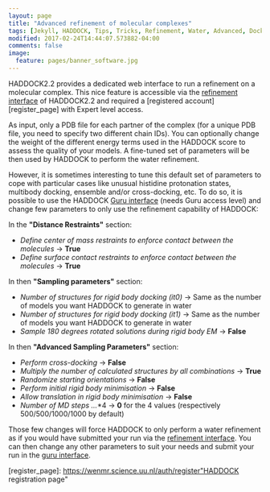```yaml
---
layout: page
title: "Advanced refinement of molecular complexes"
tags: [Jekyll, HADDOCK, Tips, Tricks, Refinement, Water, Advanced, Docking, Simulation, Computational Biology, Modelling, Protein Structure]
modified: 2017-02-24T14:44:07.573882-04:00
comments: false
image:
  feature: pages/banner_software.jpg
---
```


HADDOCK2.2 provides a dedicated web interface to run a refinement on a molecular complex. This nice feature is accessible 
via the [refinement interface][refinement_page] of HADDOCK2.2 and required a [registered account][register_page] with 
Expert level access.

As input, only a PDB file for each partner of the complex (for a unique PDB file, you need to specify two different chain 
IDs). You can optionally change the weight of the different energy terms used in the HADDOCK score to assess the 
quality of your models.
A fine-tuned set of parameters will be then used by HADDOCK to perform the water refinement.

However, it is sometimes interesting to tune this default set of parameters to cope with particular cases like unusual histidine
protonation states, multibody docking, ensemble and/or cross-docking, etc.
To do so, it is possible to use the HADDOCK [Guru interface][guru_page] (needs Guru access level) and change few parameters to only 
use the refinement capability of HADDOCK:

In the **"Distance Restraints"** section:

* _Define center of mass restraints to enforce contact between the molecules_ → **True**
* _Define surface contact restraints to enforce contact between the molecules_ → **True**

In then **"Sampling parameters"** section:

* _Number of structures for rigid body docking (it0)_ → Same as the number of models you want HADDOCK to generate in water
* _Number of structures for rigid body docking (it1)_ → Same as the number of models you want HADDOCK to generate in water
* _Sample 180 degrees rotated solutions during rigid body EM_ → **False**

In then **"Advanced Sampling Parameters"** section:

* _Perform cross-docking_ → **False**
* _Multiply the number of calculated structures by all combinations_ → **True**
* _Randomize starting orientations_ → **False**
* _Perform initial rigid body minimisation_ → **False**
* _Allow translation in rigid body minimisation_ → **False**
* _Number of MD steps ..._*4 → **0** for the 4 values (respectively 500/500/1000/1000 by default)

Those few changes will force HADDOCK to only perform a water refinement as if you would have submitted your run via the
[refinement interface][refinement_page]. You can then change any other parameters to suit your needs and submit your run
in the [guru interface][guru_page].



[refinement_page]: https://alcazar.science.uu.nl/services/HADDOCK2.2/haddockserver-refinement.html "HADDOCK refinement interface"
[guru_page]: https://alcazar.science.uu.nl/services/HADDOCK2.2/haddockserver-guru.html "HADDOCK guru interface"
[register_page]: https://wenmr.science.uu.nl/auth/register"HADDOCK registration page"
